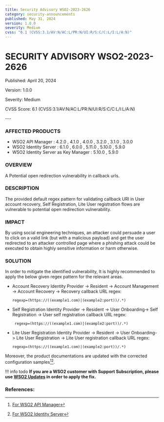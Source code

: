 ```yaml
---
title: Security Advisory WSO2-2023-2626
category: security-announcements
published: May 31, 2024
version: 1.0.0
severity: Medium
cvss: "6.1 (CVSS:3.1/AV:N/AC:L/PR:N/UI:R/S:C/C:L/I:L/A:N)"
---
```


# SECURITY ADVISORY WSO2-2023-2626

<p class="doc-info">Published: April 20, 2024</p>
<p class="doc-info">Version: 1.0.0</p>
<p class="doc-info">Severity: Medium</p>
<p class="doc-info">CVSS Score: 6.1 (CVSS:3.1/AV:N/AC:L/PR:N/UI:R/S:C/C:L/I:L/A:N)</p>
---

### AFFECTED PRODUCTS
* WSO2 API Manager : 4.2.0 , 4.1.0 , 4.0.0 , 3.2.0 , 3.1.0 , 3.0.0
* WSO2 Identity Server : 6.1.0 , 6.0.0 , 5.11.0 , 5.10.0 , 5.9.0
* WSO2 Identity Server as Key Manager : 5.10.0 , 5.9.0

### OVERVIEW
A Potential open redirection vulnerability in callback urls.

### DESCRIPTION
The provided default regex pattern for validating callback URI in User account recovery, Self Registration, Lite User registration flows are vulnerable to potential open redirection vulnerability.

### IMPACT
By using social engineering techniques, an attacker could persuade a user to click on a valid link (but with a malicious payload) and get the user redirected to an attacker controlled page where a phishing attack could be executed to obtain highly sensitive information or harm otherwise.

### SOLUTION
In order to mitigate the identified vulnerability, It is highly recommended to apply the below given regex pattern for the relevant areas.

* Account Recovery
    Identity Provider -> Resident -> Account Management -> Account Recovery -> Recovery callback URL regex: 
    
    ```
    regexp=(https://((example1.com)|(example2:port))/.*)
    ```

* Self Registration
    Identity Provider -> Resident -> User Onboarding-> Self Registration -> User self registration callback URL regex: 
    
    ```
     regexp=(https://((example1.com)|(example2:port))/.*)
    ```

* Lite User Registration
    Identity Provider -> Resident -> User Onboarding-> Lite User Registration -> Lite User registration callback URL regex: 
    
    ```
    regexp=(https://((example1.com)|(example2:port))/.*)
    ```

Moreover, the product documentations are updated with the corrected configuration samples[^1][^2].


!!! info todo
    **If you are a WSO2 customer with Support Subscription, please use [WSO2 Updates](https://wso2.com/updates/) in order to apply the fix.**


### References:
[^1]: [For WSO2 API Manager](https://apim.docs.wso2.com/en/latest/install-and-setup/setup/deployment-best-practices/security-guidelines-for-production-deployment/#runtime-level-security)
[^2]: [For WSO2 Identity Server](https://is.docs.wso2.com/en/5.11.0/administer/product-level-security-guidelines/)

